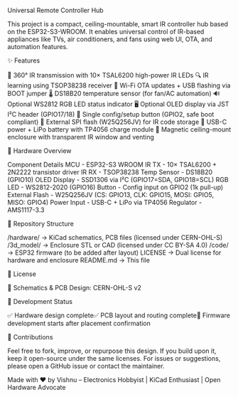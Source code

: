 Universal Remote Controller Hub

This project is a compact, ceiling-mountable, smart IR controller hub based on the ESP32-S3-WROOM. 
It enables universal control of IR-based appliances like TVs, air conditioners, and fans using web UI, OTA, and automation features.


✨ Features

🔁 360° IR transmission with 10× TSAL6200 high-power IR LEDs
🔍 IR learning using TSOP38238 receiver
📡 Wi-Fi OTA updates + USB flashing via BOOT jumper
🌡️ DS18B20 temperature sensor (for fan/AC automation)
🔊 Optional WS2812 RGB LED status indicator
🖥️ Optional OLED display via JST I²C header (GPIO17/18)
🔘 Single config/setup button (GPIO2, safe boot compliant)
💾 External SPI flash (W25Q256JV) for IR code storage
🔌 USB-C power + LiPo battery with TP4056 charge module
🧲 Magnetic ceiling-mount enclosure with transparent IR window and venting

🧱 Hardware Overview	
	
Component	Details
MCU	- ESP32-S3 WROOM
IR TX	- 10× TSAL6200 + 2N2222 transistor driver
IR RX	- TSOP38238
Temp Sensor	- DS18B20 (GPIO10)
OLED Display	- SSD1306 via I²C (GPIO17=SDA, GPIO18=SCL)
RGB LED	- WS2812-2020 (GPIO16)
Button	- Config input on GPIO2 (1k pull-up)
External Flash	- W25Q256JV (CS: GPIO13, CLK: GPIO15, MOSI: GPIO5, MISO: GPIO4)
Power Input	- USB-C + LiPo via TP4056
Regulator	- AMS1117-3.3

📁 Repository Structure

/hardware/         → KiCad schematics, PCB files (licensed under CERN-OHL-S)
/3d_model/         → Enclosure STL or CAD (licensed under CC BY-SA 4.0)
/code/             → ESP32 firmware (to be added after layout)
LICENSE            → Dual license for hardware and enclosure
README.md          → This file

🧾 License

🔧 Schematics & PCB Design: CERN-OHL-S v2

🚧 Development Status

✅ Hardware design complete✅ PCB layout and routing complete🔲 Firmware development starts after placement confirmation


🙌 Contributions

Feel free to fork, improve, or repurpose this design. If you build upon it, keep it open-source under the same licenses.
For issues or suggestions, please open a GitHub issue or contact the maintainer.


Made with ❤️ by Vishnu – Electronics Hobbyist | KiCad Enthusiast | Open Hardware Advocate
